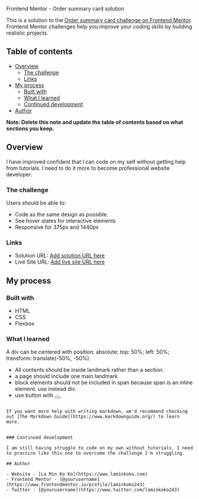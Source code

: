 Frontend Mentor - Order summary card solution

This is a solution to the [Order summary card challenge on Frontend Mentor](https://www.frontendmentor.io/challenges/order-summary-component-QlPmajDUj). Frontend Mentor challenges help you improve your coding skills by building realistic projects. 

## Table of contents

- [Overview](#overview)
  - [The challenge](#the-challenge)
  - [Links](#links)
- [My process](#my-process)
  - [Built with](#built-with)
  - [What I learned](#what-i-learned)
  - [Continued development](#continued-development)
- [Author](#author)

**Note: Delete this note and update the table of contents based on what sections you keep.**

## Overview
I have improved confident that I can code on my self without getting help from tutorials. I need to do it more to become professional website developer.

### The challenge

Users should be able to:

- Code as the same design as possible.
- See hover states for interactive elements
- Responsive for 375px and 1440px

### Links

- Solution URL: [Add solution URL here](https://github.com/laminkoko243/order-summary-frontend-mentor)
- Live Site URL: [Add live site URL here](https://laminkoko243.github.io/order-summary-frontend-mentor/)

## My process

### Built with

- HTML
- CSS
- Flexbox


### What I learned

A div can be centered with position: absolute; top: 50%; left: 50%; transform: translate(-50%, -50%).
- All contents should be inside landmark rather than a section.
- a page should include one main landmark
- block elements should not be included in span because span is an inline element. use instead div.
- use button with <button>


```

If you want more help with writing markdown, we'd recommend checking out [The Markdown Guide](https://www.markdownguide.org/) to learn more.


### Continued development

I am still having struggle to code on my own without tutorials. I need to practice like this one to overcome the challenge I'm struggling.

## Author

- Website - [La Min Ko Ko](https://www.laminkoko.com)
- Frontend Mentor - [@yourusername](https://www.frontendmentor.io/profile/laminkoko243)
- Twitter - [@yourusername](https://www.twitter.com/laminkoko243)


